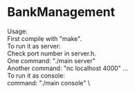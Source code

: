 # BankManagement

Usage: \
  First compile with "make". \
  To run it as server: \
    Check port number in server.h. \
    One command: "./main server" \
    Another command: "nc localhost 4000" ... \
  To run it as console: \
    command: "./main console" \
